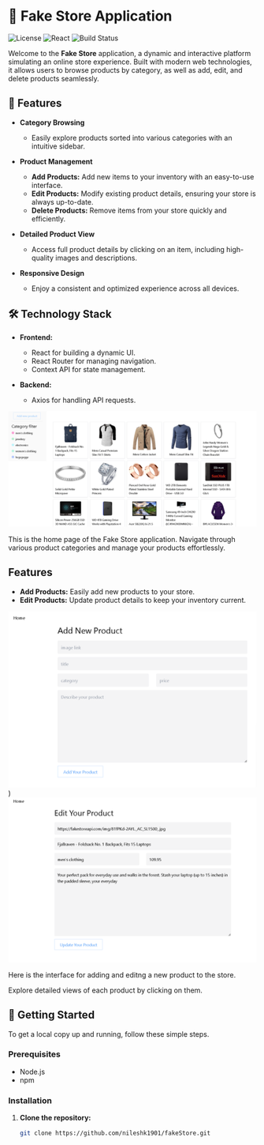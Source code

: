 # 🛒 Fake Store Application

![License](https://img.shields.io/badge/license-MIT-blue.svg)
![React](https://img.shields.io/badge/React-v17.0.2-blue)
![Build Status](https://img.shields.io/badge/build-passing-brightgreen)

Welcome to the **Fake Store** application, a dynamic and interactive platform simulating an online store experience. Built with modern web technologies, it allows users to browse products by category, as well as add, edit, and delete products seamlessly.

## 🎨 Features

- **Category Browsing**
  - Easily explore products sorted into various categories with an intuitive sidebar.

- **Product Management**
  - **Add Products:** Add new items to your inventory with an easy-to-use interface.
  - **Edit Products:** Modify existing product details, ensuring your store is always up-to-date.
  - **Delete Products:** Remove items from your store quickly and efficiently.

- **Detailed Product View**
  - Access full product details by clicking on an item, including high-quality images and descriptions.

- **Responsive Design**
  - Enjoy a consistent and optimized experience across all devices.

## 🛠️ Technology Stack

- **Frontend:** 
  - React for building a dynamic UI.
  - React Router for managing navigation.
  - Context API for state management.

- **Backend:** 
  - Axios for handling API requests.
    

![Home Page](public/screenshots/Screenshot%202024-08-05%20231814.png)

This is the home page of the Fake Store application. Navigate through various product categories and manage your products effortlessly.

## Features

- **Add Products:** Easily add new products to your store.
- **Edit Products:** Update product details to keep your inventory current.

![Add Product](public/screenshots/Screenshot%202024-08-05%20231848.png))
![Edit Product](public/screenshots/Screenshot%202024-08-05%20231905.png)

Here is the interface for adding and editng a new product to the store.

Explore detailed views of each product by clicking on them.
## 🚀 Getting Started

To get a local copy up and running, follow these simple steps.

### Prerequisites

- Node.js
- npm

### Installation

1. **Clone the repository:**
   ```bash
   git clone https://github.com/nileshk1901/fakeStore.git

